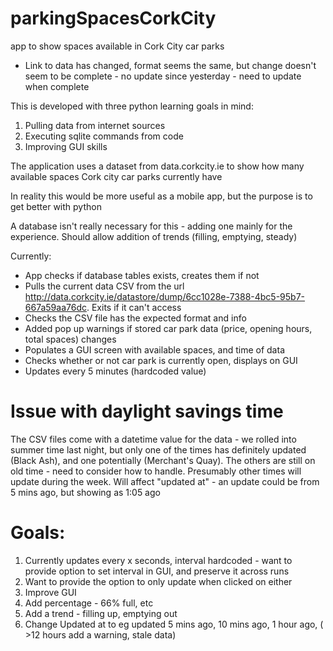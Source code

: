 # parkingSpacesCorkCity
app to show spaces available in Cork City car parks

* Link to data has changed, format seems the same, but change doesn't seem to be complete - no update since yesterday - need to update when complete

This is developed with three python learning goals in mind:
1) Pulling data from internet sources
2) Executing sqlite commands from code
3) Improving GUI skills

The application uses a dataset from data.corkcity.ie to show how many available spaces Cork city car parks currently have

In reality this would be more useful as a mobile app, but the purpose is to get better with python

A database isn't really necessary for this - adding one mainly for the experience. Should allow addition of trends (filling, emptying, steady)

Currently:
- App checks if database tables exists, creates them if not
- Pulls the current data CSV from the url http://data.corkcity.ie/datastore/dump/6cc1028e-7388-4bc5-95b7-667a59aa76dc. Exits if it can't access
- Checks the CSV file has the expected format and info
- Added pop up warnings if stored car park data (price, opening hours, total spaces) changes
- Populates a GUI screen with available spaces, and time of data
- Checks whether or not car park is currently open, displays on GUI
- Updates every 5 minutes (hardcoded value)


# Issue with daylight savings time
The CSV files come with a datetime value for the data - we rolled into summer time last night, but only one of the times has definitely updated (Black Ash), and one potentially (Merchant's Quay). The others are still on old time - need to consider how to handle. Presumably other times will update during the week. Will affect "updated at" - an update could be from 5 mins ago, but showing as 1:05 ago

# Goals:
1) Currently updates every x seconds, interval hardcoded - want to provide option to set interval in GUI, and preserve it across runs
2) Want to provide the option to only update when clicked on either
3) Improve GUI
4) Add percentage - 66% full, etc
5) Add a trend - filling up, emptying out
6) Change Updated at to eg updated 5 mins ago, 10 mins ago, 1 hour ago, ( >12 hours add a warning, stale data)

